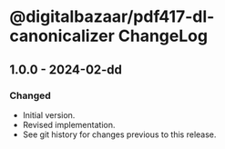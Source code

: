 # @digitalbazaar/pdf417-dl-canonicalizer ChangeLog

## 1.0.0 - 2024-02-dd

### Changed
- Initial version.
- Revised implementation.
- See git history for changes previous to this release.
